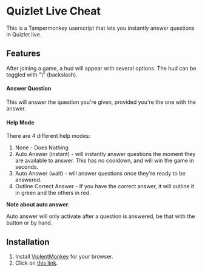 # Quizlet Live Cheat

This is a Tampermonkey userscript that lets you instantly answer questions in Quizlet live.

## Features

After joining a game, a hud will appear with several options. The hud can be toggled with "\\" (backslash).

#### Answer Question

This will answer the question you're given, provided you're the one with the answer.

#### Help Mode

There are 4 different help modes:

1. None - Does Nothing
2. Auto Answer (instant) - will instantly answer questions the moment they are available to answer. This has no cooldown, and will win the game in seconds.
3. Auto Answer (wait) - will answer questions once they're ready to be answered.
4. Outline Correct Answer - If you have the correct answer, it will outline it in green and the others in red.

**Note about auto answer**:

Auto answer will only activate after a question is answered, be that with the button or by hand.

## Installation

1. Install [ViolentMonkey](https://violentmonkey.github.io/get-it/) for your browser.
2. Click on [this link](https://raw.githubusercontent.com/TheLazySquid/QuizletLiveCheat/main/build/bundle.user.js).